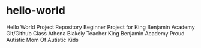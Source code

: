 # hello-world
Hello World Project Repository Beginner Project for King Benjamin Academy GIt/Github Class
Athena Blakely
Teacher
King Benjamin Academy
Proud Autistic Mom Of Autistic Kids
